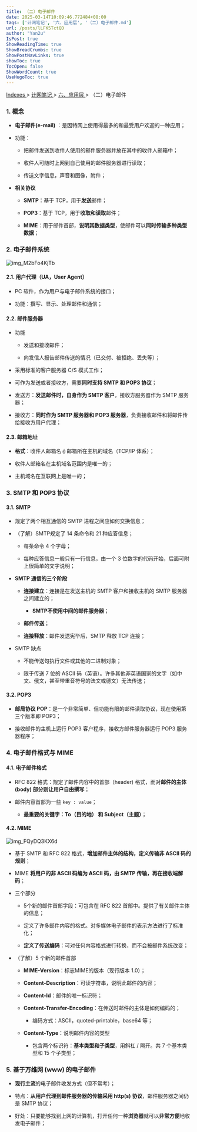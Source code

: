 ```yaml
---
title: （二）电子邮件
date: 2025-03-14T10:09:46.772484+08:00
tags: ['计网笔记', '六、应用层', '（二）电子邮件.md']
url: /posts/lLFK5TctQD
author: "Yan2u"
IsPost: true
ShowReadingTime: true
ShowBreadCrumbs: true
ShowPostNavLinks: true
showToc: true
TocOpen: false
ShowWordCount: true
UseHugoToc: true
---
```


<a href="/notes408/chapters_index"> Indexes </a> > <a href="/notes408/indexes/xIRy1MDUIU"> 计网笔记 </a> > <a href="/notes408/indexes/FJajpaUVuk"> 六、应用层 </a> > （二）电子邮件

### 1. 概念

- **电子邮件(e-mail)** ：是因特网上使用得最多的和最受用户欢迎的一种应用；

- 功能：

	- 把邮件发送到收件人使用的邮件服务器并放在其中的收件人邮箱中；

	- 收件人可随时上网到自己使用的邮件服务器进行读取；

	- 传送文字信息，声音和图像，附件；

- **相关协议**

	- **SMTP**：基于 TCP，用于**发送**邮件；

	- **POP3**：基于 TCP，用于**收取和读取**邮件；

	- **MIME**：用于邮件首部，**说明其数据类型**，使邮件可以**同时传输多种类型数据**；

### 2. 电子邮件系统

![img_M2bFo4KjTb](https://cloudflare-imgbed-ajc.pages.dev/file/1741871810050_M2bFo4KjTb.png)

#### 2.1. 用户代理（UA，User Agent）

- PC 软件，作为用户与电子邮件系统的接口；

- 功能：撰写、显示、处理邮件和通信；

#### 2.2. 邮件服务器

- 功能

	- 发送和接收邮件；

	- 向发信人报告邮件传送的情况（已交付、被拒绝、丢失等）；

- 采用标准的客户服务器 C/S 模式工作；

- 可作为发送或者接收方，需要**同时支持 SMTP 和 POP3 协议**；

- 发送方：**发送邮件时，自身作为 SMTP 客户**，接收方服务器作为 SMTP 服务器；

- 接收方：**同时作为 SMTP 服务器和 POP3 服务器**，负责接收邮件和将邮件传给接收方用户代理；

#### 2.3. 邮箱地址

- **格式**：收件人邮箱名 `@` 邮箱所在主机的域名（TCP/IP 体系）；

- 收件人邮箱名在主机域名范围内是唯一的；

- 主机域名在互联网上是唯一的；

### 3. SMTP 和 POP3 协议

#### 3.1. SMTP

- 规定了两个相互通信的 SMTP 进程之间应如何交换信息；

- （了解）SMTP规定了 14 条命令和 21 种应答信息；

	- 每条命令 4 个字母；

	- 每种应答信息一般只有一行信息，由一个 3 位数字的代码开始，后面可附上很简单的文字说明；

- **SMTP 通信的三个阶段**

	- **连接建立**：连接是在发送主机的 SMTP 客户和接收主机的 SMTP 服务器之间建立的；

		- **SMTP不使用中间的邮件服务器**；

	- **邮件传送**；

	- **连接释放**：邮件发送宪毕后，SMTP 释放 TCP 连接；

- SMTP 缺点

	- 不能传送句执行文件或其他的二进制对象；

	- 限于传送 7 位的 ASCII 码（英语）。许多其他非英语国家的文字（如中文、俄文，甚至带重音符号的法文或德文）无法传送；

#### 3.2. POP3

- **邮局协议 POP**：是一个非常简单、但功能有限的邮件读取协议，现在使用第三个版本即 POP3；

- 接收邮件的主机上运行 POP3 客户程序，接收方邮件服务器运行 POP3 服务器程序；

### 4. 电子邮件格式与 MIME

#### 4.1. 电子邮件格式

- RFC 822 格式：规定了邮件内容中的首部（header) 格式，而对**邮件的主体 (body) 部分则让用户自由撰写**；

- 邮件内容首部为一些 `key : value`；

	- **最重要的关键字：To（目的地） 和 Subject（主题）**；

#### 4.2. MIME

![img_FQyDQ3KX6d](https://cloudflare-imgbed-ajc.pages.dev/file/1741871823813_FQyDQ3KX6d.png)

- 基于 SMTP 和 RFC 822 格式，**增加邮件主体的结构，定义传输非 ASCII 码的规则**；

- MIME **将用户的非 ASCII 码编为 ASCII 码，由 SMTP 传输，再在接收端解码**；

- 三个部分

	- 5个新的邮件首部字段：可包含在 RFC 822 首部中。提供了有关邮件主体的信息；

	- 定义了许多邮件内容的格式。对多媒体电子邮件的表示方法进行了标准化；

	- **定义了传送编码**：可对任何内容格式进行转换，而不会被邮件系统改变；

- （了解）5 个新的邮件首部

	- **MIME-Version**：标志MIME的版本（现行版本 1.0）；

	- **Content-Description**：可读字符串，说明此邮件的内容；

	- **Content-Id**：邮件的唯一标识符；

	- **Content-Transfer-Encoding**：在传送时邮件的主体是如何编码的；

		- 编码方式：ASCII，quoted-printable，base64 等；

	- **Content-Type**：说明邮件内容的类型

		- 包含两个标识符：**基本类型和子类型**，用斜杠 / 隔开。共 7 个基本类型和 15 个子类型；

### 5. 基于万维网 (www) 的电子邮件

- **现行主流**的电子邮件收发方式（但不常考）；

- 特点：**从用户代理到邮件服务器的传输采用 http(s) 协议**，邮件服务器之间仍是 SMTP 协议；

- 好处：只要能够找到上网的计算机，打开任何一种**浏览器**就可以**非常方便**地收发电子邮件；

